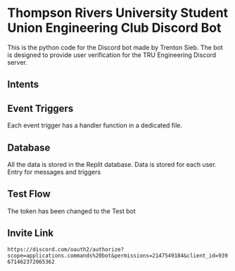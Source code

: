 # Thompson Rivers University Student Union Engineering Club Discord Bot
This is the python code for the Discord bot made by Trenton Sieb. The bot is designed to provide user verification for the TRU Engineering Discord server.

## Intents


## Event Triggers
Each event trigger has a handler function in a dedicated file.

## Database
All the data is stored in the Replit database.
Data is stored for each user.
Entry for messages and triggers


## Test Flow
The token has been changed to the Test bot


## Invite Link
`https://discord.com/oauth2/authorize?scope=applications.commands%20bot&permissions=2147549184&client_id=939671462372065362`